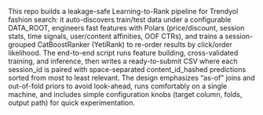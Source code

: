 This repo builds a leakage-safe Learning-to-Rank pipeline for Trendyol fashion search: it auto-discovers train/test data under a configurable DATA_ROOT, engineers fast features with Polars (price/discount, session stats, time signals, user/content affinities, OOF CTRs), and trains a session-grouped CatBoostRanker (YetiRank) to re-order results by click/order likelihood. The end-to-end script runs feature building, cross-validated training, and inference, then writes a ready-to-submit CSV where each session_id is paired with space-separated content_id_hashed predictions sorted from most to least relevant. The design emphasizes “as-of” joins and out-of-fold priors to avoid look-ahead, runs comfortably on a single machine, and includes simple configuration knobs (target column, folds, output path) for quick experimentation.
